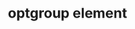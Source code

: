 ---
{
  "title": "optgroup element",
  "description": "The optgroup element represents a group of option elements with a common label.",
  "category": "html",
  "keywords": [
    "optgroup element"
  ],
  "last_test_date": "2019-08-02",
  "test_results_url": "https://a11ysupport.io/tech/html/optgroup_element",
  "test_url": "https://a11ysupport.io/tech/html/optgroup_element",
  "notes_by_num": {
    "1": "HTML select element test: only conveyed when the pressing up or down arrows while the listbox is closed"
  },
  "stats": {
    "dragon_win": {
      "chrome": {
        "75": "na"
      }
    },
    "jaws": {
      "chrome": {
        "80": "n"
      },
      "ie": {
        "11": "u #1"
      },
      "firefox": {
        "73": "y"
      }
    },
    "narrator": {
      "edge": {
        "44": "a"
      }
    },
    "nvda": {
      "chrome": {
        "80": "n"
      },
      "firefox": {
        "73": "y"
      }
    },
    "orca": {
      "firefox": {
        "73": "n"
      }
    },
    "talkback": {
      "and_chr": {
        "80": "a"
      }
    },
    "va_and": {
      "and_chr": {
        "77": "na"
      }
    },
    "vo_ios": {
      "ios_saf": {
        "13.3.1": "a"
      }
    },
    "vo_macos": {
      "safari": {
        "13.0.5": "a"
      }
    },
    "vc_ios": {
      "ios_saf": {
        "13.0": "na"
      }
    },
    "vc_macos": {
      "safari": {
        "13.0.2": "na"
      }
    },
    "wsr": {
      "edge": {
        "44": "na"
      },
      "chrome": {
        "77": "na"
      }
    }
  },
  "links": {
    "JAWS bug": "https://github.com/FreedomScientific/VFO-standards-support/issues/46",
    "Chrome bug": "https://bugs.chromium.org/p/chromium/issues/detail?id=817579",
    "NVDA bug": "https://github.com/nvaccess/nvda/issues/10034",
    "WHATWG HTML spec for the optgroup element": "https://html.spec.whatwg.org/multipage/form-elements.html#the-optgroup-element",
    "HTML AAM for the optgroup element": "https://w3c.github.io/html-aam/#el-optgroup"
  }
}
---